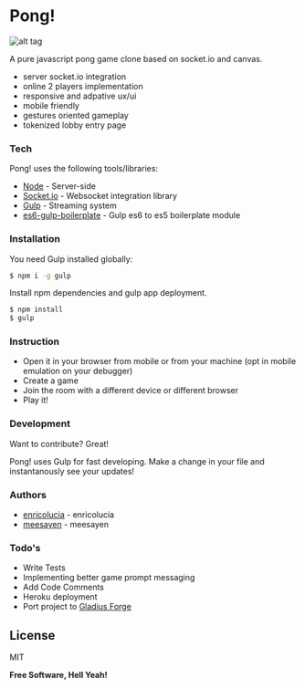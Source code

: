 # Pong!
![alt tag](http://media.engadget.com/img/product/13/a77/atari-super-pong-c-140-kvy-100.jpg)

A pure javascript pong game clone based on socket.io and canvas.

  - server socket.io integration
  - online 2 players implementation
  - responsive and adpative ux/ui
  - mobile friendly
  - gestures oriented gameplay
  - tokenized lobby entry page

### Tech

Pong! uses the following tools/libraries:

* [Node] - Server-side
* [Socket.io] - Websocket integration library
* [Gulp] - Streaming system
* [es6-gulp-boilerplate] - Gulp es6 to es5 boilerplate module

### Installation

You need Gulp installed globally:

```sh
$ npm i -g gulp
```
Install npm dependencies and gulp app deployment.
```sh
$ npm install
$ gulp
```
### Instruction
- Open it in your browser from mobile or from your machine (opt in mobile emulation on your debugger)
- Create a game
- Join the room with a different device or different browser
- Play it!

### Development

Want to contribute? Great!

Pong! uses Gulp for fast developing.
Make a change in your file and instantanously see your updates!
### Authors
 - [enricolucia] - enricolucia
 - [meesayen] - meesayen

### Todo's

 - Write Tests
 - Implementing better game prompt messaging
 - Add Code Comments
 - Heroku deployment
 - Port project to [Gladius Forge][gladius-forge]

License
----

MIT



**Free Software, Hell Yeah!**

[Node]:http://nodejs.org/
[Socket.io]:http://socket.io/
[es6-gulp-boilerplate]:https://www.npmjs.com/package/es6-gulp-boilerplate/
[gladius-forge]:https://www.npmjs.com/package/gladius-forge/
[enricolucia]:https://github.com/enricolucia
[meesayen]:https://github.com/Meesayen
[gulp]:http://gulpjs.com/

